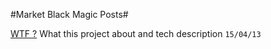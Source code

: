 #Market Black Magic Posts#

[WTF ?](/posts/wtf-150413.md)
What this project about and tech description `15/04/13`